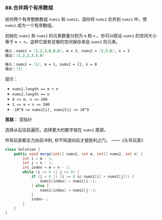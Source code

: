 ### 88.合并两个有序数组

给你两个有序整数数组 `nums1` 和 `nums2`，请你将 `nums2` 合并到 `nums1` 中，使 `nums1` 成为一个有序数组。

初始化 `nums1` 和 `nums2` 的元素数量分别为 `m` 和 `n` 。你可以假设 `nums1` 的空间大小等于 `m + n`，这样它就有足够的空间保存来自 `nums2` 的元素。

``` markdown
输入：nums1 = [1,2,3,0,0,0], m = 3, nums2 = [2,5,6], n = 3
输出：[1,2,2,3,5,6]

输入：nums1 = [1], m = 1, nums2 = [], n = 0
输出：[1]
```

提示：

- `nums1.length == m + n`
- `nums2.length == n`
- `0 <= m, n <= 200`
- `1 <= m + n <= 200`
- `-10^9 <= nums1[i], nums2[i] <= 10^9`



**思路：** 双指针

选择从后往前遍历，选择更大的数字放在 `nums1` 尾部。

所有玩家都全力向前冲刺, 却不知道向后才是胜利之门。 ——《头号玩家》

``` java
class Solution {
    public void merge(int[] nums1, int m, int[] nums2, int n) {
        int i = m - 1;
        int j = n - 1;
        int index = m + n - 1;
        while (i >= 0 || j >= 0) {
            if (j < 0 || (i >= 0 && nums1[i] > nums2[j])) {
                nums1[index] = nums1[i--];
            } else {
                nums1[index] = nums2[j--];
            }
            index--;
        }
    }
}
```

